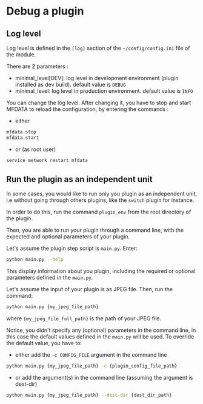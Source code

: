 # Debug a plugin

## Log level

Log level is defined in the `[log]` section of the `~/config/config.ini` file of the module.

There are 2 parameters :

- minimal_level[DEV]: log level in development environment (plugin installed as dev build). default value is `DEBUG`
- minimal_level: log level in production environment. default value is `INFO`

You can change the log level. After changing it, you have to stop and start MFDATA to reload the configuration, by entering the commands :

- either
```bash
mfdata.stop
mfdata.start
```

- or (as root user)
```bash
service metwork restart mfdata
```

## Run the plugin as an independent unit

In some cases, you would like to run only you plugin as an independent unit, i.e without going through others plugins, like the `switch` plugin for instance.

In order to do this, run the command `plugin_env` from the root directory of the plugin.

Then, you are able to run your plugin through a command line, with the expected and optional parameters of your plugin.

Let's assume the plugin step script is `main.py`. Enter:
```bash
python main.py --help
```

This display information about you plugin, including the required or optional parameters defined in the `main.py`.

Let's assume the input of your plugin is as JPEG file. Then, run the command:
```bash
python main.py {my_jpeg_file_path}
```
where `{my_jpeg_file_full_path}` is the path of your JPEG file.

Notice, you didn't specify any (optional) parameters in the command line, in this case the default values defined in the `main.py` will be used. To override the default value, you have to:

- either add the `-c CONFIG_FILE` argument in the command line
```bash
python main.py {my_jpeg_file_path} -c {plugin_config_file_path}
```

- or add the argument(s) in the command line (assuming the argument is dest-dir)
```bash
python main.py {my_jpeg_file_path} --dest-dir {dest_dir_path}
```


